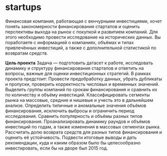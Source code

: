 # startups


Финансовая компания, работающая с венчурными инвестициями, хочет понять закономерности финансирования стартапов и оценить перспективы выхода на рынок с покупкой и развитием компаний. Для этого необходимо провести исследование на исторических данных. Вы поработаете с информацией о компаниях, объёмах и типах привлечённых инвестиций, а также с дополнительной статистикой по возвратам средств.


**Цель проекта**
Задача — подготовить датасет к работе, исследовать динамику и структуру финансирования стартапов и ответить на вопросы, важные для оценки инвестиционных стратегий.
В рамках проекта предстоит:
Провести предобработку данных, убрать дубликаты и пропуски, проверить корректность числовых и временных значений.
Выделить группы компаний по срокам финансирования и сравнить их по количеству и объёму инвестиций.
Классифицировать сегменты рынка на массовые, средние и нишевые и учесть это в дальнейшем анализе.
Определить типичные и аномальные значения объёмов финансирования, исключить выбросы и ограничить период исследования.
Сравнить популярность и объёмы разных типов финансирования.
Проанализировать динамику раундов и объёмов инвестиций по годам, а также изменения в массовых сегментах рынка.
Рассчитать долю возврата средств для разных типов финансирования и оценить её устойчивость.
Подвести итоговые выводы и дать рекомендации, куда и каким образом было бы целесообразно инвестировать, если бы на дворе был 2015 год.
